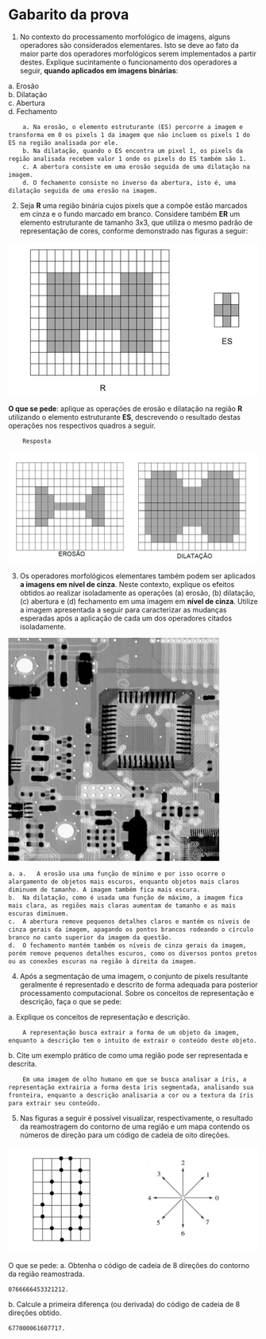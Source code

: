# Gabarito da prova
1. No contexto do processamento morfológico de imagens, alguns operadores são considerados elementares. Isto se deve ao fato da maior parte dos operadores morfológicos serem implementados a partir destes. Explique sucintamente o funcionamento dos operadores a seguir, __quando aplicados em imagens binárias__:

a. Erosão\
b. Dilatação\
c. Abertura\
d. Fechamento

        a. Na erosão, o elemento estruturante (ES) percorre a imagem e transforma em 0 os pixels 1 da imagem que não incluem os pixels 1 do ES na região analisada por ele.
        b. Na dilatação, quando o ES encontra um pixel 1, os pixels da região analisada recebem valor 1 onde os pixels do ES também são 1. 
        c. A abertura consiste em uma erosão seguida de uma dilatação na imagem. 
        d. O fechamento consiste no inverso da abertura, isto é, uma dilatação seguida de uma erosão na imagem.
2. Seja __R__ uma região binária cujos pixels que a compõe estão marcados em cinza e o fundo marcado em branco. Considere também __ER__ um elemento estruturante de tamanho 3x3, que utiliza o mesmo padrão de representação de cores, conforme demonstrado nas figuras a seguir:

![Figura da questão 2](https://github.com/talissonavila/IFCEMaracanau/blob/main/Ciencia_da_Computacao/Processamento_Digital_de_Imagens/2022_1/Avaliacao_3/imagens/pdi_2022_1_av3_pergunta_2_i.PNG)

 __O que se pede__: aplique as operações de erosão e dilatação na região __R__ utilizando o elemento estruturante __ES__, descrevendo o resultado destas operações nos respectivos quadros a seguir.
    
        Resposta
![Resposta da questão 2](https://github.com/talissonavila/IFCEMaracanau/blob/main/Ciencia_da_Computacao/Processamento_Digital_de_Imagens/2022_1/Avaliacao_3/imagens/pdi_2022_1_av3_resposta_2_i.PNG)

3. Os operadores morfológicos elementares também podem ser aplicados __a imagens em nível de cinza__. Neste contexto, explique os efeitos obtidos ao realizar isoladamente as operações (a) erosão, (b) dilatação, (c) abertura e (d) fechamento em uma imagem em __nível de cinza__. Utilize a imagem apresentada a seguir para caracterizar as mudanças esperadas após a aplicação de cada um dos operadores citados isoladamente.

![Figura da questão 3](https://github.com/talissonavila/IFCEMaracanau/blob/main/Ciencia_da_Computacao/Processamento_Digital_de_Imagens/2022_1/Avaliacao_3/imagens/pdi_2022_1_av3_pergunta_3_i.png)

    a. a.	A erosão usa uma função de mínimo e por isso ocorre o alargamento de objetos mais escuros, enquanto objetos mais claros diminuem de tamanho. A imagem também fica mais escura. 
    b.	Na dilatação, como é usada uma função de máximo, a imagem fica mais clara, as regiões mais claras aumentam de tamanho e as mais escuras diminuem. 
    c.	A abertura remove pequenos detalhes claros e mantém os níveis de cinza gerais da imagem, apagando os pontos brancos rodeando o círculo branco no canto superior da imagem da questão. 
    d.	O fechamento mantém também os níveis de cinza gerais da imagem, porém remove pequenos detalhes escuros, como os diversos pontos pretos ou as conexões escuras na região à direita da imagem. 

4. Após a segmentação de uma imagem, o conjunto de pixels resultante geralmente é representado e descrito de forma adequada para posterior processamento computacional. Sobre os conceitos de representação e descrição, faça o que se pede:

a. Explique os conceitos de representação e descrição.

        A representação busca extrair a forma de um objeto da imagem, enquanto a descrição tem o intuito de extrair o conteúdo deste objeto. 
b. Cite um exemplo prático de como uma região pode ser representada e descrita.

        Em uma imagem de olho humano em que se busca analisar a íris, a representação extrairia a forma desta íris segmentada, analisando sua fronteira, enquanto a descrição analisaria a cor ou a textura da íris para extrair seu conteúdo. 
5.  Nas figuras a seguir é possível visualizar, respectivamente, o resultado da reamostragem do contorno de uma região e um mapa contendo os números de direção para um código de cadeia de oito direções.

![Figura da questão 5](https://github.com/talissonavila/IFCEMaracanau/blob/main/Ciencia_da_Computacao/Processamento_Digital_de_Imagens/2022_1/Avaliacao_3/imagens/pdi_2022_1_av3_pergunta_5_i.PNG)

O que se pede:
a. Obtenha o código de cadeia de 8 direções do contorno da região reamostrada.

    0766666453321212. 
b.	Calcule a primeira diferença (ou derivada) do código de cadeia de 8 direções obtido. 

    677000061607717.  
